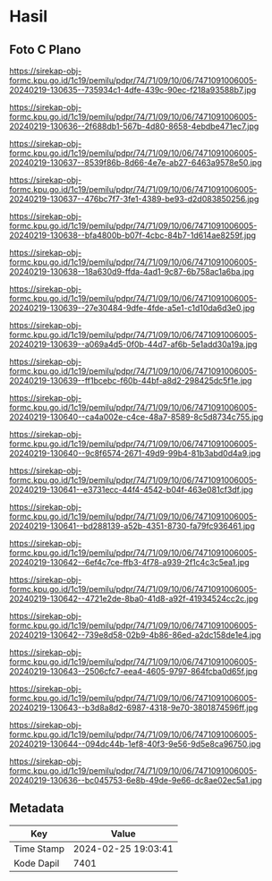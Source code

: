 # Hasil

## Foto C Plano

https://sirekap-obj-formc.kpu.go.id/1c19/pemilu/pdpr/74/71/09/10/06/7471091006005-20240219-130635--735934c1-4dfe-439c-90ec-f218a93588b7.jpg

https://sirekap-obj-formc.kpu.go.id/1c19/pemilu/pdpr/74/71/09/10/06/7471091006005-20240219-130636--2f688db1-567b-4d80-8658-4ebdbe471ec7.jpg

https://sirekap-obj-formc.kpu.go.id/1c19/pemilu/pdpr/74/71/09/10/06/7471091006005-20240219-130637--8539f86b-8d66-4e7e-ab27-6463a9578e50.jpg

https://sirekap-obj-formc.kpu.go.id/1c19/pemilu/pdpr/74/71/09/10/06/7471091006005-20240219-130637--476bc7f7-3fe1-4389-be93-d2d083850256.jpg

https://sirekap-obj-formc.kpu.go.id/1c19/pemilu/pdpr/74/71/09/10/06/7471091006005-20240219-130638--bfa4800b-b07f-4cbc-84b7-1d614ae8259f.jpg

https://sirekap-obj-formc.kpu.go.id/1c19/pemilu/pdpr/74/71/09/10/06/7471091006005-20240219-130638--18a630d9-ffda-4ad1-9c87-6b758ac1a6ba.jpg

https://sirekap-obj-formc.kpu.go.id/1c19/pemilu/pdpr/74/71/09/10/06/7471091006005-20240219-130639--27e30484-9dfe-4fde-a5e1-c1d10da6d3e0.jpg

https://sirekap-obj-formc.kpu.go.id/1c19/pemilu/pdpr/74/71/09/10/06/7471091006005-20240219-130639--a069a4d5-0f0b-44d7-af6b-5e1add30a19a.jpg

https://sirekap-obj-formc.kpu.go.id/1c19/pemilu/pdpr/74/71/09/10/06/7471091006005-20240219-130639--ff1bcebc-f60b-44bf-a8d2-298425dc5f1e.jpg

https://sirekap-obj-formc.kpu.go.id/1c19/pemilu/pdpr/74/71/09/10/06/7471091006005-20240219-130640--ca4a002e-c4ce-48a7-8589-8c5d8734c755.jpg

https://sirekap-obj-formc.kpu.go.id/1c19/pemilu/pdpr/74/71/09/10/06/7471091006005-20240219-130640--9c8f6574-2671-49d9-99b4-81b3abd0d4a9.jpg

https://sirekap-obj-formc.kpu.go.id/1c19/pemilu/pdpr/74/71/09/10/06/7471091006005-20240219-130641--e3731ecc-44f4-4542-b04f-463e081cf3df.jpg

https://sirekap-obj-formc.kpu.go.id/1c19/pemilu/pdpr/74/71/09/10/06/7471091006005-20240219-130641--bd288139-a52b-4351-8730-fa79fc936461.jpg

https://sirekap-obj-formc.kpu.go.id/1c19/pemilu/pdpr/74/71/09/10/06/7471091006005-20240219-130642--6ef4c7ce-ffb3-4f78-a939-2f1c4c3c5ea1.jpg

https://sirekap-obj-formc.kpu.go.id/1c19/pemilu/pdpr/74/71/09/10/06/7471091006005-20240219-130642--4721e2de-8ba0-41d8-a92f-41934524cc2c.jpg

https://sirekap-obj-formc.kpu.go.id/1c19/pemilu/pdpr/74/71/09/10/06/7471091006005-20240219-130642--739e8d58-02b9-4b86-86ed-a2dc158de1e4.jpg

https://sirekap-obj-formc.kpu.go.id/1c19/pemilu/pdpr/74/71/09/10/06/7471091006005-20240219-130643--2506cfc7-eea4-4605-9797-864fcba0d65f.jpg

https://sirekap-obj-formc.kpu.go.id/1c19/pemilu/pdpr/74/71/09/10/06/7471091006005-20240219-130643--b3d8a8d2-6987-4318-9e70-3801874596ff.jpg

https://sirekap-obj-formc.kpu.go.id/1c19/pemilu/pdpr/74/71/09/10/06/7471091006005-20240219-130644--094dc44b-1ef8-40f3-9e56-9d5e8ca96750.jpg

https://sirekap-obj-formc.kpu.go.id/1c19/pemilu/pdpr/74/71/09/10/06/7471091006005-20240219-130636--bc045753-6e8b-49de-9e66-dc8ae02ec5a1.jpg


## Metadata

| Key        | Value               |
| ---------- | ------------------- |
| Time Stamp | 2024-02-25 19:03:41 |
| Kode Dapil | 7401                |



